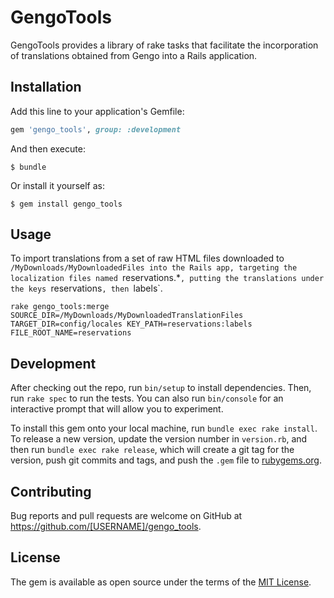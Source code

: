 # GengoTools

GengoTools provides a library of rake tasks that facilitate the incorporation of translations obtained from Gengo into a Rails application.

## Installation

Add this line to your application's Gemfile:

```ruby
gem 'gengo_tools', group: :development
```

And then execute:

    $ bundle

Or install it yourself as:

    $ gem install gengo_tools

## Usage

To import translations from a set of raw HTML files downloaded to
`/MyDownloads/MyDownloadedFiles into the Rails app, targeting the
localization files named `reservations.*`, putting the translations
under the keys `reservations`, then `labels`.
```
rake gengo_tools:merge SOURCE_DIR=/MyDownloads/MyDownloadedTranslationFiles TARGET_DIR=config/locales KEY_PATH=reservations:labels FILE_ROOT_NAME=reservations
```

## Development

After checking out the repo, run `bin/setup` to install dependencies. Then, run `rake spec` to run the tests. You can also run `bin/console` for an interactive prompt that will allow you to experiment.

To install this gem onto your local machine, run `bundle exec rake install`. To release a new version, update the version number in `version.rb`, and then run `bundle exec rake release`, which will create a git tag for the version, push git commits and tags, and push the `.gem` file to [rubygems.org](https://rubygems.org).

## Contributing

Bug reports and pull requests are welcome on GitHub at https://github.com/[USERNAME]/gengo_tools.

## License

The gem is available as open source under the terms of the [MIT License](https://opensource.org/licenses/MIT).
